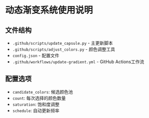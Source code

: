 # 动态渐变系统使用说明

## 文件结构
- `.github/scripts/update_capsule.py` - 主更新脚本
- `.github/scripts/adjust_colors.py` - 颜色调整工具
- `config.json` - 配置文件
- `.github/workflows/update-gradient.yml` - GitHub Actions工作流

## 配置选项
- `candidate_colors`: 候选颜色池
- `count`: 每次选择的颜色数量
- `saturation`: 饱和度调整
- `schedule`: 自动更新频率
